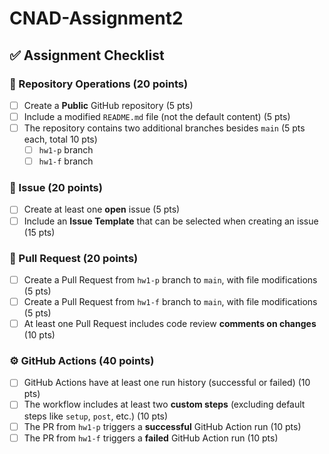 # CNAD-Assignment2

## ✅ Assignment Checklist

### 📁 Repository Operations (20 points)
- [ ] Create a **Public** GitHub repository (5 pts)
- [ ] Include a modified `README.md` file (not the default content) (5 pts)
- [ ] The repository contains two additional branches besides `main` (5 pts each, total 10 pts)
  - [ ] `hw1-p` branch
  - [ ] `hw1-f` branch

### 📝 Issue (20 points)
- [ ] Create at least one **open** issue (5 pts)
- [ ] Include an **Issue Template** that can be selected when creating an issue (15 pts)

### 🔀 Pull Request (20 points)
- [ ] Create a Pull Request from `hw1-p` branch to `main`, with file modifications (5 pts)
- [ ] Create a Pull Request from `hw1-f` branch to `main`, with file modifications (5 pts)
- [ ] At least one Pull Request includes code review **comments on changes** (10 pts)

### ⚙️ GitHub Actions (40 points)
- [ ] GitHub Actions have at least one run history (successful or failed) (10 pts)
- [ ] The workflow includes at least two **custom steps** (excluding default steps like `setup`, `post`, etc.) (10 pts)
- [ ] The PR from `hw1-p` triggers a **successful** GitHub Action run (10 pts)
- [ ] The PR from `hw1-f` triggers a **failed** GitHub Action run (10 pts)
